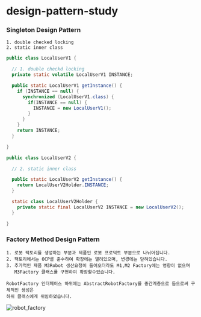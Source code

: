 ﻿# design-pattern-study

### Singleton Design Pattern
```
1. double checked locking
2. static inner class
```
```java
public class LocalUserV1 {

  // 1. double checkd locking
  private static volatile LocalUserV1 INSTANCE;

  public static LocalUserV1 getInstance() {
    if (INSTANCE == null) {
      synchronized (LocalUserV1.class) {
        if(INSTANCE == null) {
          INSTANCE = new LocalUserV1();
        }
      }
    }
    return INSTANCE;
  }

}
```
```java
public class LocalUserV2 {

  // 2. static inner class

  public static LocalUserV2 getInstance() {
    return LocalUserV2Holder.INSTANCE;
  }

  static class LocalUserV2Holder {
    private static final LocalUserV2 INSTANCE = new LocalUserV2();
  }

}
```



### Factory Method Design Pattern
```
1. 로봇 팩토리를 생성하는 부분과 제품인 로봇 프로덕트 부분으로 나뉘어집니다.
2. 팩토리에서는 OCP를 준수하여 확장에는 열려있으며, 변경에는 닫혀있습니다.
3. 추가적인 제품 M3Robot 생산요청이 들어오더라도 M1,M2 Factory에는 영향이 없으며
   M3Factory 클래스를 구현하여 확장할수있습니다.

RobotFactory 인터페이스 하위에는 AbstractRobotFactory를 중간계층으로 둠으로써 구체적인 생성은
하위 클래스에게 위임하였습니다.
```
![robot_factory](https://github.com/gojunghyo/design-pattern-study/assets/128199051/42a0c9d8-17b8-405c-9c02-0f985676098a)
